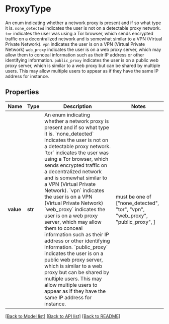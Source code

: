 # ProxyType

An enum indicating whether a network proxy is present and if so what type it is.  `none_detected` indicates the user is not on a detectable proxy network.  `tor` indicates the user was using a Tor browser, which sends encrypted traffic on a decentralized network and is somewhat similar to a VPN (Virtual Private Network).  `vpn` indicates the user is on a VPN (Virtual Private Network)  `web_proxy` indicates the user is on a web proxy server, which may allow them to conceal information such as their IP address or other identifying information.  `public_proxy` indicates the user is on a public web proxy server, which is similar to a web proxy but can be shared by multiple users. This may allow multiple users to appear as if they have the same IP address for instance.

## Properties
Name | Type | Description | Notes
------------ | ------------- | ------------- | -------------
**value** | **str** | An enum indicating whether a network proxy is present and if so what type it is.  &#x60;none_detected&#x60; indicates the user is not on a detectable proxy network.  &#x60;tor&#x60; indicates the user was using a Tor browser, which sends encrypted traffic on a decentralized network and is somewhat similar to a VPN (Virtual Private Network).  &#x60;vpn&#x60; indicates the user is on a VPN (Virtual Private Network)  &#x60;web_proxy&#x60; indicates the user is on a web proxy server, which may allow them to conceal information such as their IP address or other identifying information.  &#x60;public_proxy&#x60; indicates the user is on a public web proxy server, which is similar to a web proxy but can be shared by multiple users. This may allow multiple users to appear as if they have the same IP address for instance. |  must be one of ["none_detected", "tor", "vpn", "web_proxy", "public_proxy", ]

[[Back to Model list]](../README.md#documentation-for-models) [[Back to API list]](../README.md#documentation-for-api-endpoints) [[Back to README]](../README.md)


